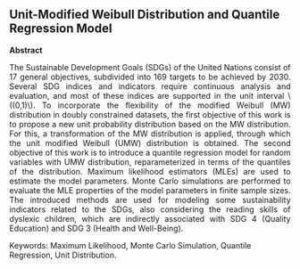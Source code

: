 
## Unit-Modified Weibull Distribution and Quantile Regression Model

**Abstract**
<p align="justify">
The Sustainable Development Goals (SDGs) of the United Nations consist of 17 general objectives, subdivided into 169 targets to be achieved by 2030. Several SDG indices and indicators require continuous analysis and evaluation, and most of these indices are supported in the unit interval \((0,1)\). To incorporate the flexibility of the modified Weibull (MW) distribution in doubly constrained datasets, the first objective of this work is to propose a new unit probability distribution based on the MW distribution. For this, a transformation of the MW distribution is applied, through which the unit modified Weibull (UMW) distribution is obtained.
The second objective of this work is to introduce a quantile regression model for random variables with UMW distribution, reparameterized in terms of the quantiles of the distribution. 
Maximum likelihood estimators (MLEs) are used to estimate the model parameters. Monte Carlo simulations are performed to evaluate the MLE properties of the model parameters in finite sample sizes. 
The introduced methods are used for modeling some sustainability indicators related to the SDGs, also considering the reading skills of dyslexic children, which are indirectly associated with SDG 4 (Quality Education) and SDG 3 (Health and Well-Being).
</p>
Keywords: Maximum Likelihood, Monte Carlo Simulation, Quantile Regression, Unit Distribution.
